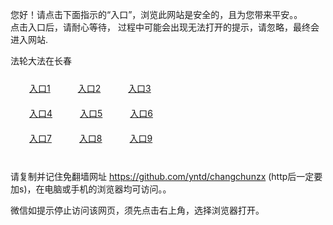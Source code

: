 您好！请点击下面指示的“入口”，浏览此网站是安全的，且为您带来平安。。 <br/>
点击入口后，请耐心等待， 过程中可能会出现无法打开的提示，请忽略，最终会进入网站. </br>

法轮大法在长春<br/>
<div style="padding:10px"><a style="margin:20px" target="_blank" href="https://d198vuhxybxnh2.cloudfront.net/2Qpsp?oqscdjrv" id="ccLink1" rel="nofollow">入口1</a> <a target="_blank" style="margin:20px" href="https://d4508a2xztfvm.cloudfront.net/2Qpsp?sjhtufmx" id="ccLink2" rel="nofollow">入口2</a> <a style="margin:20px" target="_blank" href="https://d1qh8hmv8zgfcl.cloudfront.net/2Qpsp?rskqjrb" id="ccLink3" rel="nofollow">入口3</a></div>

<div style="padding:10px" ><a style="margin:20px" target="_blank" href="https://d198vuhxybxnh2.cloudfront.net/2Qpsp?oqscdjrv" id="ccLink4" rel="nofollow">入口4</a> <a style="margin:20px" href="https://d4508a2xztfvm.cloudfront.net/2Qpsp?sjhtufmx" target="_blank" id="ccLink5" rel="nofollow">入口5</a> <a style="margin:20px" href="https://d1qh8hmv8zgfcl.cloudfront.net/2Qpsp?rskqjrb" target="_blank" id="ccLink6" rel="nofollow">入口6</a></div>

<div style="padding:10px"><a style="margin:20px" target="_blank" href="https://d198vuhxybxnh2.cloudfront.net/2Qpsp?oqscdjrv" id="ccLink7" rel="nofollow">入口7</a> <a style="margin:20px" href="https://d4508a2xztfvm.cloudfront.net/2Qpsp?sjhtufmx" target="_blank" id="ccLink8" rel="nofollow">入口8</a> <a style="margin:20px" target="_blank" href="https://d1qh8hmv8zgfcl.cloudfront.net/2Qpsp?rskqjrb" id="ccLink9" rel="nofollow">入口9</a></div>

<br/>



请复制并记住免翻墙网址 https://github.com/yntd/changchunzx (http后一定要加s)，在电脑或手机的浏览器均可访问。。<br/>

微信如提示停止访问该网页，须先点击右上角，选择浏览器打开。
